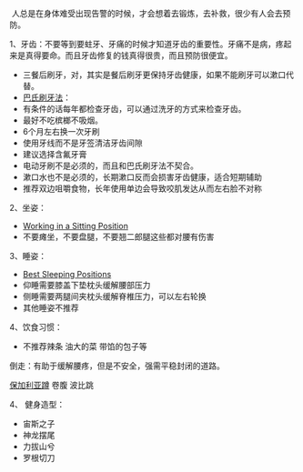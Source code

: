  人总是在身体难受出现告警的时候，才会想着去锻炼，去补救，很少有人会去预防。


1、牙齿：不要等到要蛀牙、牙痛的时候才知道牙齿的重要性。牙痛不是病，疼起来是真得要命。而且牙齿修复的钱真得很贵，而且预防很便宜。
 * 三餐后刷牙，对，其实是餐后刷牙更保持牙齿健康，如果不能刷牙可以漱口代替。
 * [巴氏刷牙法](https://www.bilibili.com/video/BV1R14y1H7fr/)：
* 有条件的话每年都检查牙齿，可以通过洗牙的方式来检查牙齿。
* 最好不吃槟榔不吸烟。
* 6个月左右换一次牙刷
* 使用牙线而不是牙签清洁牙齿间隙
* 建议选择含氟牙膏
* 电动牙刷不是必须的，而且和巴氏刷牙法不契合。
* 漱口水也不是必须的，长期漱口反而会损害牙齿健康，适合短期辅助
* 推荐双边咀嚼食物，长年使用单边会导致咬肌发达从而左右脸不对称



2、坐姿：
* [Working in a Sitting Position](https://www.ccohs.ca/oshanswers/ergonomics/sitting/sitting_position.html) 
* 不要瘫坐，不要盘腿，不要翘二郎腿这些都对腰有伤害



3、睡姿：
* [Best Sleeping Positions](https://www.sleepfoundation.org/sleeping-positions)
* 仰睡需要膝盖下垫枕头缓解腰部压力
* 侧睡需要两腿间夹枕头缓解脊椎压力，可以左右轮换
* 其他睡姿不推荐




4、饮食习惯：
* 不推荐辣条   油大的菜 带馅的包子等



倒走：有助于缓解腰疼，但是不安全，强需平稳封闭的道路。

[ 保加利亚蹲](https://www.bilibili.com/video/BV1ai421X7c3/)
卷腹
波比跳


4、 健身造型：
* 宙斯之子
* 神龙摆尾
* 力拔山兮
* 罗根切刀